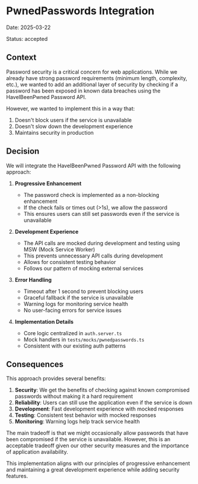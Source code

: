 # PwnedPasswords Integration

Date: 2025-03-22

Status: accepted

## Context

Password security is a critical concern for web applications. While we already
have strong password requirements (minimum length, complexity, etc.), we wanted
to add an additional layer of security by checking if a password has been
exposed in known data breaches using the HaveIBeenPwned Password API.

However, we wanted to implement this in a way that:

1. Doesn't block users if the service is unavailable
2. Doesn't slow down the development experience
3. Maintains security in production

## Decision

We will integrate the HaveIBeenPwned Password API with the following approach:

1. **Progressive Enhancement**

   - The password check is implemented as a non-blocking enhancement
   - If the check fails or times out (>1s), we allow the password
   - This ensures users can still set passwords even if the service is
     unavailable

2. **Development Experience**

   - The API calls are mocked during development and testing using MSW (Mock
     Service Worker)
   - This prevents unnecessary API calls during development
   - Allows for consistent testing behavior
   - Follows our pattern of mocking external services

3. **Error Handling**

   - Timeout after 1 second to prevent blocking users
   - Graceful fallback if the service is unavailable
   - Warning logs for monitoring service health
   - No user-facing errors for service issues

4. **Implementation Details**
   - Core logic centralized in `auth.server.ts`
   - Mock handlers in `tests/mocks/pwnedpasswords.ts`
   - Consistent with our existing auth patterns

## Consequences

This approach provides several benefits:

1. **Security**: We get the benefits of checking against known compromised
   passwords without making it a hard requirement
2. **Reliability**: Users can still use the application even if the service is
   down
3. **Development**: Fast development experience with mocked responses
4. **Testing**: Consistent test behavior with mocked responses
5. **Monitoring**: Warning logs help track service health

The main tradeoff is that we might occasionally allow passwords that have been
compromised if the service is unavailable. However, this is an acceptable
tradeoff given our other security measures and the importance of application
availability.

This implementation aligns with our principles of progressive enhancement and
maintaining a great development experience while adding security features.
